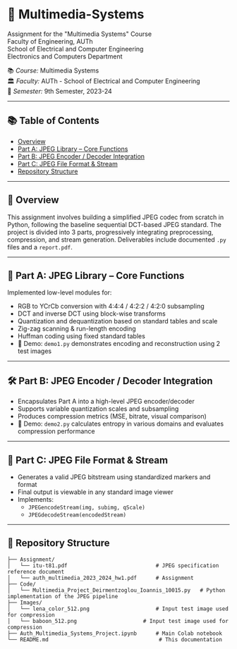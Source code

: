 # 📸 Multimedia-Systems
Assignment for the "Multimedia Systems" Course  
Faculty of Engineering, AUTh  
School of Electrical and Computer Engineering  
Electronics and Computers Department

📚 *Course:* Multimedia Systems  
🏛️ *Faculty:* AUTh - School of Electrical and Computer Engineering  
📅 *Semester:* 9th Semester, 2023-24

---

## 📚 Table of Contents
- [Overview](#overview)
- [Part A: JPEG Library – Core Functions](#part-a-jpeg-library--core-functions)
- [Part B: JPEG Encoder / Decoder Integration](#part-b-jpeg-encoder--decoder-integration)
- [Part C: JPEG File Format & Stream](#part-c-jpeg-file-format--stream)
- [Repository Structure](#repository-structure)

---

## 🧠 Overview

This assignment involves building a simplified JPEG codec from scratch in Python, following the baseline sequential DCT-based JPEG standard. The project is divided into 3 parts, progressively integrating preprocessing, compression, and stream generation. Deliverables include documented `.py` files and a `report.pdf`.

---

## 🧩 Part A: JPEG Library – Core Functions

Implemented low-level modules for:
- RGB to YCrCb conversion with 4:4:4 / 4:2:2 / 4:2:0 subsampling
- DCT and inverse DCT using block-wise transforms
- Quantization and dequantization based on standard tables and scale
- Zig-zag scanning & run-length encoding
- Huffman coding using fixed standard tables
- 📄 Demo: `demo1.py` demonstrates encoding and reconstruction using 2 test images

---

## 🛠️ Part B: JPEG Encoder / Decoder Integration

- Encapsulates Part A into a high-level JPEG encoder/decoder
- Supports variable quantization scales and subsampling
- Produces compression metrics (MSE, bitrate, visual comparison)
- 📄 Demo: `demo2.py` calculates entropy in various domains and evaluates compression performance

---

## 🧾 Part C: JPEG File Format & Stream

- Generates a valid JPEG bitstream using standardized markers and format
- Final output is viewable in any standard image viewer
- Implements:
  - `JPEGencodeStream(img, subimg, qScale)`
  - `JPEGdecodeStream(encodedStream)`

---

## 📁 Repository Structure
```
├── Assignment/
│   └── itu-t81.pdf                            # JPEG specification reference document
│   └── auth_multimedia_2023_2024_hw1.pdf      # Assignment
├── Code/
│   └── Multimedia_Project_Deirmentzoglou_Ioannis_10015.py   # Python implementation of the JPEG pipeline
├── Images/
│   └── lena_color_512.png                     # Input test image used for compression
│   └── baboon_512.png                     # Input test image used for compression
├── Auth_Multimedia_Systems_Project.ipynb      # Main Colab notebook
└── README.md                                   # This documentation
```
